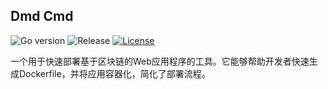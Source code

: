 ## Dmd Cmd
![Go version](https://img.shields.io/badge/go-%3E%3Dv1.22-9cf)
![Release](https://img.shields.io/badge/release-1.1-green.svg)
[![License](https://img.shields.io/badge/license-MIT-blue.svg)](LICENSE)

一个用于快速部署基于区块链的Web应用程序的工具。它能够帮助开发者快速生成Dockerfile，并将应用容器化，简化了部署流程。

